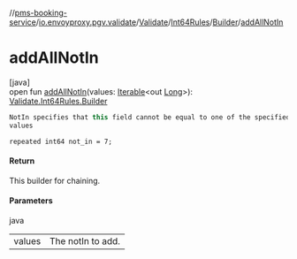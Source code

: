 //[pms-booking-service](../../../../../index.md)/[io.envoyproxy.pgv.validate](../../../index.md)/[Validate](../../index.md)/[Int64Rules](../index.md)/[Builder](index.md)/[addAllNotIn](add-all-not-in.md)

# addAllNotIn

[java]\
open fun [addAllNotIn](add-all-not-in.md)(values: [Iterable](https://docs.oracle.com/en/java/javase/23/docs/api/java.base/java/lang/Iterable.html)&lt;out [Long](https://docs.oracle.com/en/java/javase/23/docs/api/java.base/java/lang/Long.html)&gt;): [Validate.Int64Rules.Builder](index.md)

```kotlin
NotIn specifies that this field cannot be equal to one of the specified
values

```
`repeated int64 not_in = 7;`

#### Return

This builder for chaining.

#### Parameters

java

| | |
|---|---|
| values | The notIn to add. |